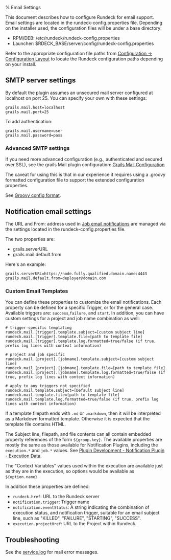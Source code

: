 % Email Settings

This document describes how to configure Rundeck for email
support. 
Email settings are located in the rundeck-config.properties file. Depending on the installer used, the configuration files will be under a base directory:

* RPM/DEB: /etc/rundeck/rundeck-config.properties
* Launcher: $RDECK_BASE/server/config/rundeck-config.properties

Refer to the appropriate configuration file paths from [Configuration -> Configuration Layout](configuration-file-reference.html#configuration-layout) to locate the Rundeck configuration paths depending on your install.

## SMTP server settings

By default the plugin assumes an unsecured mail server configured at localhost on port 25.
You can specify your own with these settings:

	grails.mail.host=localhost
	grails.mail.port=25

To add authentication:

	grails.mail.username=user
	grails.mail.password=pass

### Advanced SMTP settings
If you need more advanced configuration (e.g., authenticated and secured over SSL),
see the grails Mail plugin configuration:
[Grails Mail Configuration](https://plugins.grails.org/plugin/grails/mail#Configuration)

The caveat for using this is that in our experience it requires using a .groovy formatted configuration file to support the extended configuration properties.

See [Groovy config format](configuration-file-reference.html#groovy-config-format).

## Notification email settings

The URL and From: address used in [Job email notifications](../manual/jobs.html#job-notifications)  are managed via the settings located in the rundeck-config.properties file.

The two properties are:

* grails.serverURL
* grails.mail.default.from

Here's an example:

    grails.serverURL=https://node.fully.qualified.domain.name:4443
    grails.mail.default.from=deployer@domain.com

### Custom Email Templates

You can define these properties to customize the email notifications. Each property can be defined for a specific Trigger, or for the general case.  Available triggers are: `success`,`failure`, and `start`. In addition, you can have custom settings for a project and job name combination as well:

    # trigger-specific templating
    rundeck.mail.[trigger].template.subject=[custom subject line]
    rundeck.mail.[trigger].template.file=[path to template file]
    rundeck.mail.[trigger].template.log.formatted=true/false (if true, prefix log lines with context information)

    # project and job specific
    rundeck.mail.[project].[jobname].template.subject=[custom subject line]
    rundeck.mail.[project].[jobname].template.file=[path to template file]
    rundeck.mail.[project].[jobname].template.log.formatted=true/false (if true, prefix log lines with context information)

    # apply to any triggers not specified
    rundeck.mail.template.subject=[Default subject line]
    rundeck.mail.template.file=[path to template file]
    rundeck.mail.template.log.formatted=true/false (if true, prefix log lines with context information)

If a template filepath ends with `.md` or `.markdown`, then it will be interpreted as a Markdown formatted template.  Otherwise it is expected that the template file contains HTML.

The Subject line, filepath, and file contents can all contain embedded property references of the form `${group.key}`.  The available properties are mostly the same as those available for Notification Plugins, including the `execution.*` and `job.*` values.  See [Plugin Development - Notification Plugin - Execution Data][].

[Plugin Development - Notification Plugin - Execution Data]: ../developer/notification-plugin.html#execution-data

The "Context Variables" values used within the execution are available just as they are in the execution, so options would be available as `${option.name}`.

In addition these properties are defined:

* `rundeck.href`: URL to the Rundeck server
* `notification.trigger`: Trigger name
* `notification.eventStatus`: A string indicating the combination of execution status, and notification trigger, suitable for an email subject line, such as "KILLED", "FAILURE", "STARTING", "SUCCESS".
* `execution.projectHref`: URL to the Project within Rundeck.

## Troubleshooting

See the [service.log](logging.html#service.log) for mail error messages.


